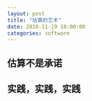 ```yaml
---
layout: post
title: "估算的艺术"
date: 2018-11-19 10:00:00
categories: software
---
```


##

## 估算不是承诺

## 实践，实践，实践
